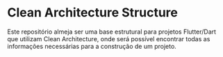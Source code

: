 # Clean Architecture Structure

Este repositório almeja ser uma base estrutural para projetos Flutter/Dart que utilizam Clean Architecture, onde será possível encontrar todas as informações necessárias para a construção de um projeto.
